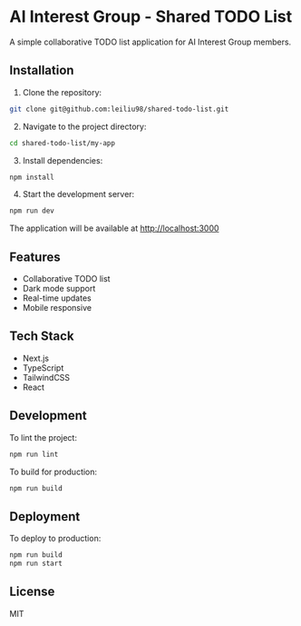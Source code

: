 # AI Interest Group - Shared TODO List

A simple collaborative TODO list application for AI Interest Group members.

## Installation

1. Clone the repository:
```bash
git clone git@github.com:leiliu98/shared-todo-list.git
```

2. Navigate to the project directory:
```bash
cd shared-todo-list/my-app
```

3. Install dependencies:
```bash
npm install
```

4. Start the development server:
```bash
npm run dev
```

The application will be available at [http://localhost:3000](http://localhost:3000)

## Features

- Collaborative TODO list
- Dark mode support
- Real-time updates
- Mobile responsive

## Tech Stack

- Next.js
- TypeScript
- TailwindCSS
- React

## Development

To lint the project:
```bash
npm run lint
```

To build for production:
```bash
npm run build
```

## Deployment

To deploy to production:
```bash
npm run build
npm run start
```

## License

MIT
